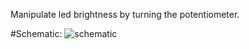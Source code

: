 Manipulate led brightness by turning the potentiometer. 

#Schematic:
![schematic](https://i.imgur.com/MZlrd4H.png)
